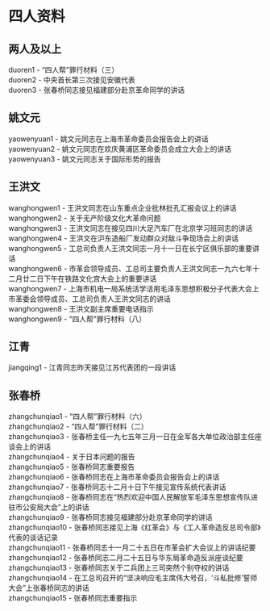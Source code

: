 # 四人资料

## 两人及以上
duoren1 - “四人帮”罪行材料（三）  
duoren2 - 中央首长第三次接见安徽代表  
duoren3 - 张春桥同志接见福建部分赴京革命同学的讲话  

## 姚文元
yaowenyuan1 - 
姚文元同志在上海市革命委员会报告会上的讲话  
yaowenyuan2 - 姚文元同志在欢庆黄浦区革命委员会成立大会上的讲话  
yaowenyuan3 - 姚文元同志关于国际形势的报告  

## 王洪文
wanghongwen1 - 王洪文同志在山东重点企业批林批孔汇报会议上的讲话  
wanghongwen2 - 关于无产阶级文化大革命问题  
wanghongwen3 - 王洪文同志在接见四川大足汽车厂在北京学习班同志的讲话  
wanghongwen4 - 王洪文在沪东造船厂发动群众对敌斗争现场会上的讲话  
wanghongwen5 - 工总司负责人王洪文同志一月十一日在长宁区俱乐部的重要讲话  
wanghongwen6 - 市革会领导成员、工总司主要负责人王洪文同志一九六七年十二月廿二日下午在铁路文化宫大会上的重要讲话  
wanghongwen7 - 上海市机电一局系统活学活用毛泽东思想积极分子代表大会上市革委会领导成员、工总司负责人王洪文同志的讲话  
wanghongwen8 - 
王洪文副主席重要电话指示  
wanghongwen9 - “四人帮”罪行材料（八）

## 江青
jiangqing1 - 
江青同志昨天接见江苏代表团的一段讲话  

## 张春桥
zhangchunqiao1 - “四人帮”罪行材料（六）  
zhangchunqiao2 - 
“四人帮”罪行材料（二）  
zhangchunqiao3 - 张春桥主任一九七五年三月一日在全军各大单位政治部主任座谈会上的讲话  
zhangchunqiao4 - 关于日本问题的报告  
zhangchunqiao5 - 张春桥同志重要报告  
zhangchunqiao6 - 张春桥同志在上海市革命委员会报告会上的讲话  
zhangchunqiao7 - 张春桥同志十二月十日下午接见宣传系统代表讲话  
zhangchunqiao8 - 张春桥同志在“热烈欢迎中国人民解放军毛泽东思想宣传队进驻市公安局大会”上的讲话  
zhangchunqiao9 - 张春桥同志接见福建部分赴京革命同学的讲话  
zhangchunqiao10 - 张春桥同志接见上海《红革会》与《工人革命造反总司令部》代表的谈话记录  
zhangchunqiao11 - 张春桥同志十一月二十五日在市革会扩大会议上的讲话纪要  
zhangchunqiao12 - 张春桥同志二月二十五日与华东局革命造反派座谈纪要  
zhangchunqiao13 - 张春桥同志关于二兵团上三司突然个别夺权的讲话  
zhangchunqiao14 - 在工总司召开的“坚决响应毛主席伟大号召，‘斗私批修’誓师大会”上张春桥同志的讲话  
zhangchunqiao15 - 张春桥同志重要指示  